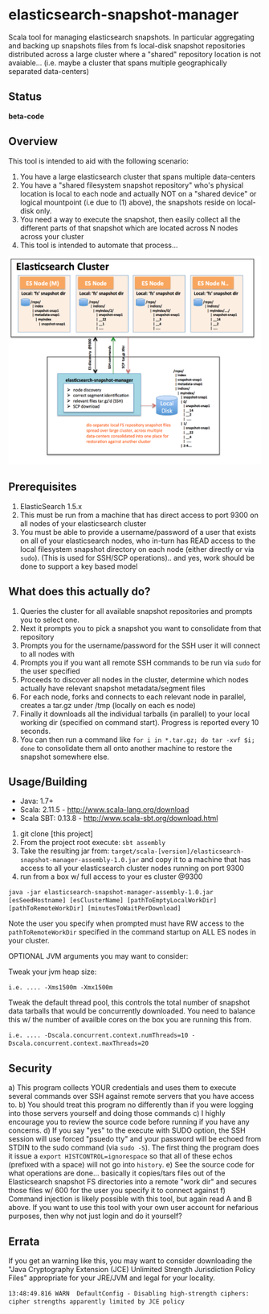 # elasticsearch-snapshot-manager
Scala tool for managing elasticsearch snapshots. In particular aggregating and backing up snapshots files from fs local-disk snapshot repositories distributed across a large cluster where a "shared" repository location is not avaiable... (i.e. maybe a cluster that spans multiple geographically separated data-centers)

## Status

**beta-code**

## Overview

This tool is intended to aid with the following scenario:

1. You have a large elasticsearch cluster that spans multiple data-centers
2. You have a "shared filesystem snapshot repository" who's physical location is local to each node and actually NOT on a "shared device" or logical mountpoint (i.e due to (1) above), the snapshots reside on local-disk only.
3. You need a way to execute the snapshot, then easily collect all the different parts of that snapshot which are located across N nodes across your cluster
4. This tool is intended to automate that process...

![Alt text](/diagram1.png "Diagram1")

## Prerequisites

1. ElasticSearch 1.5.x
2. This must be run from a machine that has direct access to port 9300 on all nodes of your elasticsearch cluster
3. You must be able to provide a username/password of a user that exists on all of your elasticsearch nodes, who in-turn has READ access to the local filesystem snapshot directory on each node (either directly or via `sudo`). (This is used for SSH/SCP operations).. and yes, work should be done to support a key based model

## What does this actually do?

1. Queries the cluster for all available snapshot repositories and prompts you to select one.
2. Next it prompts you to pick a snapshot you want to consolidate from that repository
3. Prompts you for the username/password for the SSH user it will connect to all nodes with
4. Prompts you if you want all remote SSH commands to be run via `sudo` for the user specified
5. Proceeds to discover all nodes in the cluster, determine which nodes actually have relevant snapshot metadata/segment files
6. For each node, forks and connects to each relevant node in parallel, creates a tar.gz under /tmp (locally on each es node)
7. Finally it downloads all the individual tarballs (in parallel) to your local working dir (specified on command start). Progress is reported every 10 seconds.
8. You can then run a command like `for i in *.tar.gz; do tar -xvf $i; done` to consolidate them all onto another machine to restore the snapshot somewhere else.

## Usage/Building

* Java: 1.7+
* Scala: 2.11.5 - http://www.scala-lang.org/download
* Scala SBT: 0.13.8 - http://www.scala-sbt.org/download.html

1. git clone [this project]
2. From the project root execute: `sbt assembly`
3. Take the resulting jar from:   `target/scala-[version]/elasticsearch-snapshot-manager-assembly-1.0.jar` and copy it to a machine that has access to all your elasticsearch cluster nodes running on port 9300
4. run from a box w/ full access to your es cluster @9300
```
java -jar elasticsearch-snapshot-manager-assembly-1.0.jar [esSeedHostname] [esClusterName] [pathToEmptyLocalWorkDir] [pathToRemoteWorkDir] [minutesToWaitPerDownload]
```

Note the user you specify when prompted must have RW access to the `pathToRemoteWorkDir` specified in the command startup on ALL ES nodes in your cluster.

OPTIONAL JVM arguments you may want to consider:

Tweak your jvm heap size:
```
i.e. .... -Xms1500m -Xmx1500m
```

Tweak the default thread pool, this controls the total number of snapshot data tarballs
that would be concurrently downloaded. You need to balance this w/ the number of availble
cores on the box you are running this from.
```
i.e. .... -Dscala.concurrent.context.numThreads=10 -Dscala.concurrent.context.maxThreads=20
```
## Security

a) This program collects YOUR credentials and uses them to execute several commands over SSH against remote servers that you have access to.
b) You should treat this program no differently than if you were logging into those servers yourself and doing those commands
c) I highly encourage you to review the source code before running if you have any concerns.
d) If you say "yes" to the execute with SUDO option, the SSH session will use forced "psuedo tty" and your password will be echoed from STDIN to the sudo command (via `sudo -S`). The first thing the program does it issue a `export HISTCONTROL=ignorespace` so that all of these echos (prefixed with a space) will not go into `history`.
e) See the source code for what operations are done... basically it copies/tars files out of the Elasticsearch snapshot FS directories into a remote "work dir" and secures those files w/ 600 for the user you specify it to connect against
f) Command injection is likely possible with this tool, but again read A and B above. If you want to use this tool with your own user account for nefarious purposes, then why not just login and do it yourself?

## Errata

If you get an warning like this, you may want to consider downloading the "Java Cryptography Extension (JCE) Unlimited Strength Jurisdiction Policy Files" appropriate for your JRE/JVM and legal for your locality.

```
13:48:49.816 WARN  DefaultConfig - Disabling high-strength ciphers: cipher strengths apparently limited by JCE policy
```
